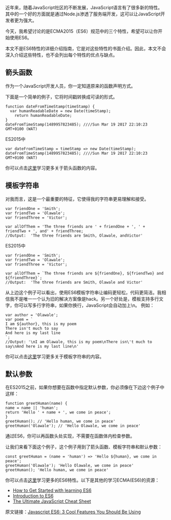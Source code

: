 
近年来，随着JavaScript社区的不断发展，JavaScript语言有了很多新的特性。其中的一个好的方面就是通过Node.js渗透了服务端开发，这可以让JavaScript开发者更为强大。

今天，我希望讨论的是ECMA2015（ES6）规范中的三个特性，希望可以让你开始使用ES6。

本文不是ES6特性的详细介绍指南，它是对这些特性的书面介绍。因此，本文不会深入介绍这些特性，也不会列出每个特性的优点与缺点。

## 箭头函数

作为一个JavaScript开发人员，你一定知道原来的函数声明方式。

下面是一个简单的例子，它将时间戳转换成可读的形式。

```
function dateFromTimeStamp(timeStamp) {
  var humanReadableDate = new Date(timeStamp);
    return humanReadableDate;
}
dateFromTimeStamp(1489957823485); ////Sun Mar 19 2017 22:10:23 GMT+0100 (WAT)

```
ES2015中

```
var dateFromTimeStamp = timeStamp => new Date(timeStamp);
dateFromTimeStamp(1489957823485); ////Sun Mar 19 2017 22:10:23 GMT+0100 (WAT)

```

你可以点击[这里](http://wesbos.com/arrow-functions/)学习更多关于箭头函数的内容。

## 模板字符串

对我而言，这是一个最重要的特征，它使得我的字符串更易理解和接受。

```
var friendOne = 'Smith';
var friendTwo = 'Olawale';
var friendThree = 'Victor';

var allOfThem = 'The three friends are ' + friendOne + ', ' + friendTwo + ', and' + friendThree; 
//Output:  'The three friends are Smith, Olawale, andVictor'
```
ES2015中

```
var friendOne = 'Smith';
var friendTwo = 'Olawale';
var friendThree = 'Victor';

var allOfThem = `The three friends are ${friendOne}, ${friendTwo} and ${friendThree}`;
//Output:  'The three friends are Smith, Olawale and Victor'
```
从上边这个例子可以看出，使用ES6模板字符串让编码更轻松，代码更简洁。我相信我不是唯一一个认为旧的解决方案像是hack。另一个好处是，模板支持多行文字，你可以写多行字符串，如果你换行，JavaScript会自动加上\n。
例如：

```
var author = 'Olawale';
var poem = `
I am ${author}, this is my poem
There isn't much to say
And here is my last line
`;
//Output: '\nI am Olawale, this is my poem\nThere isn\'t much to say\nAnd here is my last line\n'
```
你可以点击[这里](http://exploringjs.com/es6/ch_template-literals.html)学习更多关于模板字符串的内容。

## 默认参数
在ES2015之前，如果你想要在函数中指定默认参数，你必须像在下边这个例子中这样：

```
function greetHuman(name) {
name = name || 'human';
return 'Hello ' + name + ', we come in peace'; 
}
greetHuman(); // 'Hello human, we come in peace'
greetHuman('Olawale'); // 'Hello Olawale, we come in peace'
```
通过ES6，你可以再函数头处实现，不需要在函数体内检查参数。

让我们来看下面这个例子，这个例子用到了箭头函数、模板字符串和默认参数：

```
const greetHuman = (name = 'human') => 'Hello ${human}, we come in peace';
greetHuman('Olawale'); 'Hello Olawale, we come in peace'
greetHuman(); 'Hello human, we come in peace'
```

你可以点击[这里](http://exploringjs.com/es6/)学习更多的ES6特性。以下是其他的学习ECMA(ES6)的资源：
- [How to Get Started with learning ES6](https://www.codementor.io/javascript/tutorial/learn-ecmascript6)
- [Introduction to ES6](https://www.codementor.io/javascript/tutorial/qa-es6-vs-typescript-debugging-workflow)
- [The Ultimate JavaScript Cheat Sheet](https://www.codementor.io/johnnyb/javascript-cheatsheet-fb54lz08k)

原文链接：[Javascript ES6: 3 Cool Features You Should Be Using](https://www.codementor.io/brainyfarm/javascript-es6-3-cool-features-you-should-be-using-6bntdqk5p)





